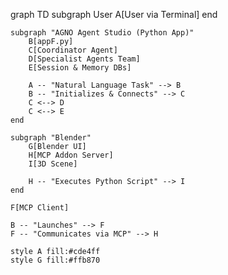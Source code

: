 graph TD
    subgraph User
        A[User via Terminal]
    end

    subgraph "AGNO Agent Studio (Python App)"
        B[appF.py]
        C[Coordinator Agent]
        D[Specialist Agents Team]
        E[Session & Memory DBs]

        A -- "Natural Language Task" --> B
        B -- "Initializes & Connects" --> C
        C <--> D
        C <--> E
    end

    subgraph "Blender"
        G[Blender UI]
        H[MCP Addon Server]
        I[3D Scene]

        H -- "Executes Python Script" --> I
    end

    F[MCP Client]

    B -- "Launches" --> F
    F -- "Communicates via MCP" --> H

    style A fill:#cde4ff
    style G fill:#ffb870
